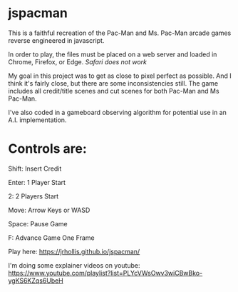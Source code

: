 # jspacman
This is a faithful recreation of the Pac-Man and Ms. Pac-Man arcade games reverse engineered in javascript.

In order to play, the files must be placed on a web server and loaded in Chrome, Firefox, or Edge. *Safari does not work*

My goal in this project was to get as close to pixel perfect as possible. And I think it's fairly close, but there are some inconsistencies still. The game includes all credit/title scenes and cut scenes for both Pac-Man and Ms Pac-Man.

I've also coded in a gameboard observing algorithm for potential use in an A.I. implementation.

Controls are:
======================
Shift: Insert Credit

Enter: 1 Player Start

2: 2 Players Start

Move: Arrow Keys or WASD


Space: Pause Game

F: Advance Game One Frame


Play here:
https://jrhollis.github.io/jspacman/


I'm doing some explainer videos on youtube:
https://www.youtube.com/playlist?list=PLYcVWsOwv3wiCBwBko-ygKS6KZqs6UbeH
